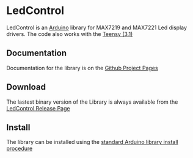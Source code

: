 LedControl
==========
LedControl is an [Arduino](http://arduino.cc) library for MAX7219 and MAX7221 Led display drivers.
The code also works with the [Teensy (3.1)](https://www.pjrc.com/teensy/)

Documentation
-------------
Documentation for the library is on the [Github Project Pages](http://wayoda.github.io/LedControl/)

Download
--------
The lastest binary version of the Library is always available from the 
[LedControl Release Page](https://github.com/wayoda/LedControl/releases) 


Install
-------
The library can be installed using the [standard Arduino library install procedure](http://arduino.cc/en/Guide/Libraries)  







